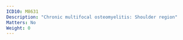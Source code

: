 ```yaml
---
ICD10: M8631
Description: "Chronic multifocal osteomyelitis: Shoulder region"
Matters: No
Weight: 0
---
```


